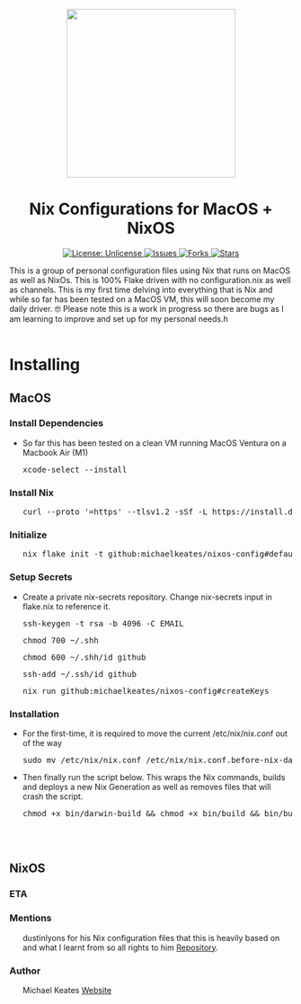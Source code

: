 <p align="center">
  <img src="https://repository-images.githubusercontent.com/692780762/0ca1031a-ffad-434b-8fab-f6074d020b94" width="300px" height="300px"/>
</p>
<h1 align="center">Nix Configurations for MacOS + NixOS</h1>
<p align="center">

<a href="http://unlicense.org/">
<img src="https://img.shields.io/badge/license-Unlicense-blue.svg" alt="License: Unlicense">
</a>

<a href="https://github.com/michaelkeates/nixos-config/issues">
<img src="https://img.shields.io/github/issues/michaelkeates/nixos-config.svg" alt="Issues">
</a>

<a href="https://github.com/michaelkeates/nixos-config/fork">
<img src="https://img.shields.io/github/forks/michaelkeates/nixos-config.svg" alt="Forks">
</a>

<a href="https://github.com/michaelkeates/nixos-config">
<img src="https://img.shields.io/github/stars/michaelkeates/nixos-config.svg" alt="Stars">
</a>

</p>
This is a group of personal configuration files using Nix that runs on MacOS as well as NixOs. This is 100% Flake driven with no configuration.nix as well as channels.
This is my first time delving into everything that is Nix and while so far has been tested on a MacOS VM, this will soon become my daily driver. 🤓
Please note this is a work in progress so there are bugs as I am learning to improve and set up for my personal needs.h
<br></br>
<h1 align="left">Installing</h1>
<h2 align="left">MacOS</h2>
<h3 align="left">Install Dependencies</h3>
<ul>
<li>So far this has been tested on a clean VM running MacOS Ventura on a Macbook Air (M1)</li>
	<pre>xcode-select --install</pre>
</ul>

<h3 align="left">Install Nix</h3>
<ul>
	<pre>curl --proto '=https' --tlsv1.2 -sSf -L https://install.determinate.systems/nix | sh -s -- install</pre>
</ul>

<h3 align="left">Initialize</h3>
<ul>
	<pre>nix flake init -t github:michaelkeates/nixos-config#default</pre>
</ul>

<h3 align="left">Setup Secrets</h3>
<ul>
<li>Create a private nix-secrets repository. Change nix-secrets input in flake.nix to reference it.</li>
<pre>ssh-keygen -t rsa -b 4096 -C EMAIL</pre>
<pre>chmod 700 ~/.shh</pre>
<pre>chmod 600 ~/.shh/id_github</pre>
<pre>ssh-add ~/.ssh/id_github</pre>
<pre>nix run github:michaelkeates/nixos-config#createKeys</pre>
</ul>

<h3 align="left">Installation</h3>
<ul>
<li>For the first-time, it is required to move the current /etc/nix/nix.conf out of the way</li>
<pre>sudo mv /etc/nix/nix.conf /etc/nix/nix.conf.before-nix-darwin</pre>
<li>Then finally run the script below. This wraps the Nix commands, builds and deploys a new Nix Generation as well as removes files that will crash the script.</li>
<pre>chmod +x bin/darwin-build && chmod +x bin/build && bin/build</pre>
</ul>
<br></br>
<h2 align="left">NixOS</h2>
<h3 align="left">ETA</h3>

<h3 align="left">Mentions</h3>
<ul>
<p>dustinlyons for his Nix configuration files that this is heavily based on and what I learnt from so all rights to him <a href="https://github.com/dustinlyons/nixos-config">Repository</a>.</p>
</ul>
<h3 align="left">Author</h3>
<ul>
Michael Keates <a href="https://www.michaelkeates.co.uk">Website</a>
</ul>
